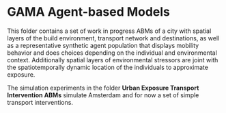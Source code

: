 # GAMA Agent-based Models

This folder contains a set of work in progress ABMs of a city with spatial layers of the build environment, transport network and destinations, as well as a representative synthetic agent population that displays mobility behavior and does choices depending on the individual and environmental context. Additionally spatial layers of environmental stressors are joint with the spatiotemporally dynamic location of the individuals to approximate exposure.

The simulation experiments in the folder **Urban Exposure Transport Intervention ABMs** simulate Amsterdam and for now a set of simple transport interventions.
	